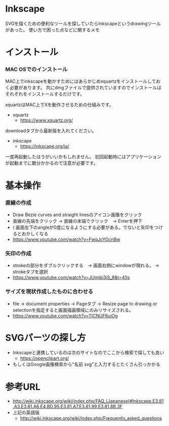 # Inkscape
SVGを描くための便利なツールを探していたらInkscapeというdrawingツールがあった。
使い方で困った点などに関するメモ

# インストール
### MAC OSでのインストール
MAC上でinkscapeを動かすためにはあらかじめxquartzをインストールしておく必要があります。
共にdmgファイルで提供されていますのでインストールはそれぞれをインストールするだけです。

xquartzはMAC上でXを動作させるための仕組みです。
- xquartz
  - https://www.xquartz.org/

downloadタブから最新版を入れてください。
- inkscape
  - https://inkscape.org/ja/

一度再起動したほうがいいかもしれません。
初回起動時にはアプリケーションが起動までに数分かかるので注意が必要です。


# 基本操作
### 直線の作成
- Draw Bezie curves and straight linesのアイコン画像をクリック
- 直線の先端をクリック -> 直線の末端でクリック　-> Enterを押下
- ( 画面左下のangleが0度になるようにする必要がある。でないと矢印をつけるとおかしくなる
- https://www.youtube.com/watch?v=FwqJcYGcnBw

### 矢印の作成
- strokeの部分をダブルクリックする　-> 画面右側にwindowが現れる。 -> strokeタブを選択
- https://www.youtube.com/watch?v=JUmjbi3jS_8&t=40s

### サイズを現状作成したものに合わせる
- file -> document properties -> Pageタブ -> Resize page to drawing or selectionを指定すると画面描画領域にのみリサイズされる。
- https://www.youtube.com/watch?v=TICNUF6uiOg


# SVGパーツの探し方
- Inkscapeと連携しているのは次のサイトなのでここから検索で探しても良い
  - https://openclipart.org/
- もしくはGoogle画像検索から"名前 svg"と入力するとたくさん引っかかる

# 参考URL
- http://wiki.inkscape.org/wiki/index.php/FAQ_(Japanese)#Inkscape.E3.81.A3.E3.81.A6.E4.BD.95.E3.81.A7.E3.81.99.E3.81.8B.3F
- 上記の英語版
  - http://wiki.inkscape.org/wiki/index.php/Frequently_asked_questions
